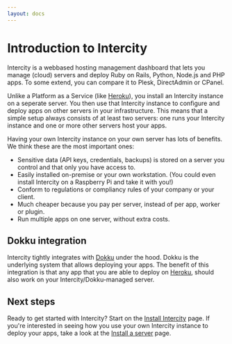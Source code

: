 ```yaml
---
layout: docs
---
```


<h1 class="m-t-0">Introduction to Intercity</h1>

Intercity is a webbased hosting management dashboard that lets you manage (cloud) servers and deploy Ruby on Rails, Python, Node.js and PHP apps. To some extend, you can compare it to Plesk, DirectAdmin or CPanel.

Unlike a Platform as a Service (like [Heroku](https://heroku.com)), you install an Intercity instance on a seperate server. You then use that Intercity instance to configure and deploy apps on other servers in your infrastructure. This means that a simple setup always consists of at least two servers: one runs your Intercity instance and one or more other servers host your apps.

Having your own Intercity instance on your own server has lots of benefits. We think these are the most important ones:

* Sensitive data (API keys, credentials, backups) is stored on a server you control and that only you have access to.
* Easily installed on-premise or your own workstation. (You could even install Intercity on a Raspberry Pi and take it with you!)
* Conform to regulations or compliancy rules of your company or your client.
* Much cheaper because you pay per server, instead of per app, worker or plugin.
* Run multiple apps on one server, without extra costs.

## Dokku integration

Intercity tightly integrates with [Dokku](https://github.com/dokku/dokku) under the hood. Dokku is the underlying system that allows deploying your apps. The benefit of this integration is that any app that you are able to deploy on [Heroku](https://heroku.com), should also work on your Intercity/Dokku-managed server.

## Next steps

Ready to get started with Intercity? Start on the [Install Intercity](/docs/install.html) page. If you're interested in seeing how you use your own Intercity instance to deploy your apps, take a look at the [Install a server](/docs/install-server.html) page.

